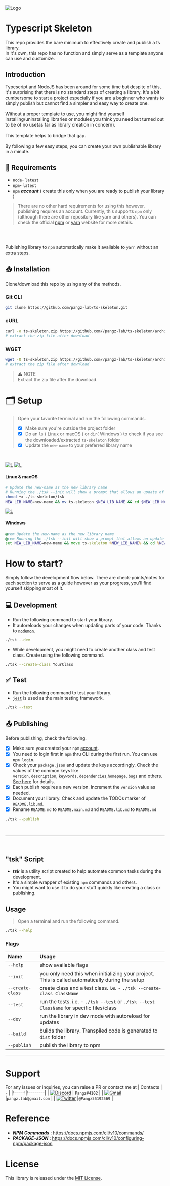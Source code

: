 
![Logo](https://raw.githubusercontent.com/pangz-lab/ts-skeleton/main/ts-skeleton.png)
# Typescript Skeleton
This repo provides the bare minimum to effectively create and publish a ts library.<br>
In it's own, this repo has no function and simply serve as a template anyone can use and customize.

## Introduction
Typescript and NodeJS has been around for some time but despite of this, it's surprising that there is no standard steps of creating a library.
It's a bit cumbersome to start a project especially if you are a beginner who wants to simply publish but cannot find a simpler and easy way to create one.
<br>
<br>
Without a proper template to use, you might find yourself installing/uninstalling libraries or modules you think you need but turned out to be of no use(as far as library creation in concern).
<br>
<br>
This template helps to bridge that gap.
<br>
<br>
By following a few easy steps, you can create your own publishable library in a minute.

## 📑 Requirements
- `node`- `latest`
- `npm`- `latest`
- `npm` ***account***  ( create this only when you are ready to publish your library )

> There are no other hard requirements for using this however, publishing requires an account. Currently, this supports `npm` only (although there are other repository like yarn and others). You can check the official [npm](https://docs.npmjs.com/about-the-public-npm-registry) or [yarn](https://classic.yarnpkg.com/lang/en/docs/publishing-a-package/) website for more details. 
<br>
<br>

Publishing library to `npm` automatically make it available to `yarn` without an extra steps.

## 📥 Installation
Clone/download this repo by using any of the methods.
### Git CLI
```bash
git clone https://github.com/pangz-lab/ts-skeleton.git
```

### cURL
```bash
curl -o ts-skeleton.zip https://github.com//pangz-lab/ts-skeleton/archive/refs/heads/main.zip
# extract the zip file after download
```

### WGET
```bash
wget -O ts-skeleton.zip https://github.com//pangz-lab/ts-skeleton/archive/refs/heads/main.zip
# extract the zip file after download
```

> ⚠️ NOTE <br>
> Extract the zip file after the download.

# 🗂 Setup
>
> Open your favorite terminal and run the following commands.
> - [x] Make sure you're outside the project folder
> - [x] Do an `ls` ( Linux or macOS ) or `dir`( Windows ) to check if you see the downloaded/extracted `ts-skeleton` folder
> - [x] Update the `new-name` to your preferred library name
<br>

[![L](https://skillicons.dev/icons?i=linux)](-) [![L](https://skillicons.dev/icons?i=apple)](-)
#### Linux & macOS
```bash
# Update the new-name as the new library name
# Running the ./tsk --init will show a prompt that allows an update of your package.json
chmod +x ./ts-skeleton/tsk
NEW_LIB_NAME=new-name && mv ts-skeleton $NEW_LIB_NAME && cd $NEW_LIB_NAME && ./tsk --init
```

[![L](https://skillicons.dev/icons?i=windows)](-)
#### Windows 
```cmd
@rem Update the new-name as the new library name
@rem Running the ./tsk --init will show a prompt that allows an update of your package.json
set NEW_LIB_NAME=new-name && move ts-skeleton %NEW_LIB_NAME% && cd %NEW_LIB_NAME% && tsk.cmd --init
```


# How to start?
Simply follow the development flow below. There are check-points/notes for each section to serve as a guide however
as your progress, you'll find yourself skipping most of it.

## 💻 Development
- Run the following command to start your library.
- It autoreloads your changes when updating parts of your code. Thanks to [`nodemon`](https://nodemon.io/).
```bash
./tsk --dev
```
- While development, you might need to create another class and test class. Create using the following command.
```bash
./tsk --create-class YourClass
```

## ✅ Test
- Run the following command to test your library.
- [`jest`](https://jestjs.io/) is used as the main testing framework.
```bash
./tsk --test
```

## 📤 Publishing
Before publishing, check the following.
- [x] Make sure you created your `npm` [account](https://docs.npmjs.com/creating-a-new-npm-user-account).
- [x] You need to login first in `npm` thru CLI during the first run. You can use `npm login`.
- [x] Check your `package.json` and update the keys accordingly. Check the values of the common keys like
 <br>`version`, `description`, `keywords`, `dependencies`,`homepage`, `bugs` and others. [See here](https://docs.npmjs.com/cli/v10/configuring-npm/package-json) for details.
- [x] Each publish requires a new version. Increment the `version` value as needed.
- [x] Document your library. Check and update the TODOs marker of `README.lib.md`.
- [x] Rename `README.md` to `README.main.md` and `README.lib.md` to `README.md`

```bash
./tsk --publish
```
<br>
<hr>
<br>

## "tsk" Script
- ***tsk*** is a utility script created to help automate common tasks during the development.
- It's a simple wrapper of existing `npm` commands and others. 
- You might want to use it to do your stuff quickly like creating a class or publishing.
## Usage
> Open a terminal and run the following command.
```bash
./tsk --help
```
### Flags
| Name   |  Usage |
|:-----|:--------|
| `--help` | show available flags |
| `--init` | you only need this when initializing your project. This is called automatically during the setup |
| `--create-class` | create class and a test class. i.e. - `./tsk --create-class ClassName`|
| `--test` | run the tests. i.e. - `./tsk --test` or `./tsk --test ClassName` for specific files/class|
| `--dev` | run the library in dev mode with autoreload for updates |
| `--build` | builds the library. Transpiled code is generated to `dist` folder|
| `--publish` | publish the library to npm|

<hr>

# Support
For any issues or inquiries, you can raise a PR or contact me at
| Contacts    |  - |
|:-----:|:--------|
| [![Discord](https://skillicons.dev/icons?i=discord)](discordapp.com/585287860513669135) | `Pangz#4102` |
| [![Gmail](https://skillicons.dev/icons?i=gmail)](pangz.lab@gmail.com) |`pangz.lab@gmail.com` |
| [![Twitter](https://skillicons.dev/icons?i=twitter)](https://x.com/Pangz55192569?t=CEpyeN6IetPWqWkqyvweyQ&s=09) |`@Pangz55192569` |

# Reference
- ***NPM Commands*** : https://docs.npmjs.com/cli/v10/commands/
- ***PACKAGE-JSON*** : https://docs.npmjs.com/cli/v10/configuring-npm/package-json

# License
This library is released under the [MIT License](https://github.com/pangz-lab/ts-skeleton/blob/main/LICENSE).

